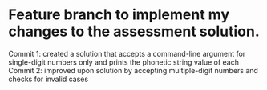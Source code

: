 # Feature branch to implement my changes to the assessment solution.
Commit 1: created a solution that accepts a command-line argument for single-digit numbers only and prints the phonetic string value of each
Commit 2: improved upon solution by accepting multiple-digit numbers and checks for invalid cases
